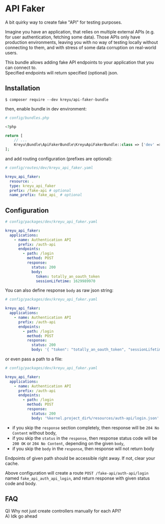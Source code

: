 # API Faker

A bit quirky way to create fake "API" for testing purposes.  

Imagine you have an application, that relies on multiple external APIs (e.g. for user authentication, fetching some data). Those APIs only have production environments, leaving you with no way of testing locally without connecting to them, and with stress of some data corruption on real-world users.

This bundle allows adding fake API endpoints to your application that you can connect to.    
Specified endpoints will return specified (optional) json.

## Installation

```
$ composer require --dev kreyu/api-faker-bundle
```

then, enable bundle in dev environment:

```php
# config/bundles.php

<?php

return [
    // ...
    Kreyu\Bundle\ApiFakerBundle\KreyuApiFakerBundle::class => ['dev' => true],
];
```

and add routing configuration (prefixes are optional):

```yaml
# config/routes/dev/kreyu_api_faker.yaml

kreyu_api_faker:
  resource: .
  type: kreyu_api_faker
  prefix: /fake-api # optional
  name_prefix: fake_api_ # optional
```

## Configuration

```yaml
# config/packages/dev/kreyu_api_faker.yaml

kreyu_api_faker:
  applications:
    - name: Authentication API
      prefix: /auth-api
      endpoints:
        - path: /login
          method: POST
          response:
            status: 200
            body:
              token: totally_an_oauth_token
              sessionLifetime: 1629989970
```

You can also define response `body` as raw json string:

```yaml
# config/packages/dev/kreyu_api_faker.yaml

kreyu_api_faker:
  applications:
    - name: Authentication API
      prefix: /auth-api
      endpoints:
        - path: /login
          method: POST
          response:
            status: 200
            body: '{ "token": "totally_an_oauth_token", "sessionLifetime": 1629989970 }'
```

or even pass a path to a file:

```yaml
# config/packages/dev/kreyu_api_faker.yaml

kreyu_api_faker:
  applications:
    - name: Authentication API
      prefix: /auth-api
      endpoints:
        - path: /login
          method: POST
          response:
            status: 200
            body: '%kernel.project_dir%/resources/auth-api/login.json'
```

- if you skip the `response` section completely, then response will be `204 No Content` without body,
- if you skip the `status` in the `response`, then response status code will be `200 OK` or `204 No Content`, depending on the given `body`,
- if you skip the `body` in the `response`, then response will not return body

Endpoints of given path should be accessible right away. If not, clear your cache.

Above configuration will create a route `POST /fake-api/auth-api/login` named `fake_api_auth_api_login`, and return response with given status code and body.

## FAQ

Q) Why not just create controllers manually for each API?  
A) Idk go ahead 
